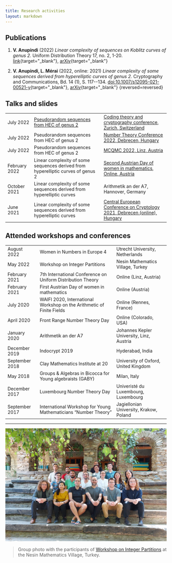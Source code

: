 ```yaml
---
title: Research activities
layout: markdown 
---
```


## Publications

1. **V. Anupindi** (2022) _Linear complexity of sequences on Koblitz curves of genus 2._ Uniform Distribution Theory 17, no. 2, 1-20. [link](http://pcwww.liv.ac.uk/~karpenk/JournalUDT/vol17/no2/01_Anupindi_UDT_revised_pdf.pdf){target="_blank"}, [arXiv](https://arxiv.org/abs/2203.13523){target="_blank"}

2. **V. Anupindi, L. Mérai** (2022, online: 2021) _Linear complexity of some sequences derived from hyperelliptic curves of genus 2._ Cryptography and Communications, Bd. 14 (1), S. 117--134. [doi:10.1007/s12095-021-00521-y](https://doi.org/10.1007/s12095-021-00521-y){target="_blank"}, [arXiv](https://arxiv.org/abs/2102.02605){target="_blank"}
{reversed=reversed}

## Talks and slides

|       |                  |           |
| ----- | ---------------- | --------- |
| July 2022 |  [Pseudorandom sequences from HEC of genus 2](https://vishnupriya-anupindi.github.io/Slides/Anupindi_HEC_2022/index.html) | [Coding theory and cryptography conference, Zurich, Switzerland](https://www.math.uzh.ch/aa/index.php?id=32) |
| July 2022 |  Pseudorandom sequences from HEC of genus 2 | [Number Theory Conference 2022, Debrecen, Hungary](https://ntc2020.math.unideb.hu/en) |
| July 2022 |  Pseudorandom sequences from HEC of genus 2 | [MCQMC 2022, Linz, Austria](https://www.ricam.oeaw.ac.at/events/conferences/mcqmc2022/) |
| February 2022 |  Linear complexity of some sequences derived from hyperelliptic curves of genus 2 | [Second Austrian Day of women in mathematics, Online, Austria](https://sites.google.com/view/adwim-2022/home) |
| October 2021 |  Linear complexity of some sequences derived from hyperelliptic curves | Arithmetik an der A7, Hannover, Germany|
| June 2021 |   Linear complexity of some sequences derived from hyperelliptic curves | [Central European Conference on Cryptology 2021, Debrecen (online), Hungary](https://konferencia.unideb.hu/en/CECC2021) |


## Attended workshops and conferences

|       |                  |           |
| ----- | ---------------- | --------- |
| August 2022 | Women in Numbers in Europe 4 | Utrecht University, Netherlands |
| May 2022 | Workshop on Integer Partitions | Nesin Mathematics Village, Turkey |
| February 2021 | 7th International Conference on Uniform Distribution Theory | Online (Linz, Austria) |
| February 2021 | First Austrian Day of women in mathematics | Online (Austria) |
| July 2020 | WAIFI 2020, International Workshop on the Arithmetic of Finite Fields | Online (Rennes, France) |
| April 2020 |  Front Range Number Theory Day  | Online (Colorado, USA) |
| January 2020 | Arithmetik an der A7 | Johannes Kepler University, Linz, Austria |
| December 2019 |  Indocrypt 2019 | Hyderabad, India |
| September 2018 |  Clay Mathematics Institute at 20 | University of Oxford, United Kingdom |
| May 2018 | Groups & Algebras in Bicocca for Young algebraists (GABY) | Milan, Italy |
| December 2017 |  Luxembourg Number Theory Day | Univeristé du Luxembourg, Luxembourg |
| September 2017 |  International Workshop for Young Mathematicians “Number Theory” | Jagiellonian University, Krakow, Poland |



---

![](conference_nmv.jpg)

> Group photo with the participants of <a href="https://nesinkoyleri.org/en/events/2022-summer-school-in-theory-of-partitions/" target="_blank">Workshop on Integer Partitions</a> at the Nesin Mathematics Village, Turkey.
